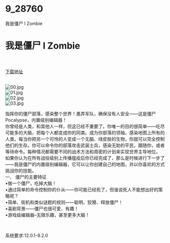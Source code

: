 # 9_28760
我是僵尸 I Zombie
# 我是僵尸 I Zombie
 <br/></br>
[下载地址](https://www.switch520.cc/article/28760 "下载地址")
<br/></br>

<p><img title="00.jpg" src="https://www.switch520.cc/muke_img/2022_03_27_44d68ce3dc694.jpg" alt="00.jpg"><br>
<img title="01.jpg" src="https://www.switch520.cc/muke_img/2022_03_27_d93a6de32d123.jpg" alt="01.jpg"><br>
<img title="02.jpg" src="https://www.switch520.cc/muke_img/2022_03_27_a4ffc7f3c5534.jpg" alt="02.jpg"><br>
<img title="03.jpg" src="https://www.switch520.cc/muke_img/2022_03_27_a4fb56d7a0e70.jpg" alt="03.jpg"></p>
<p>指挥你的僵尸部落，感染整个世界！愚弄军队，确保没有人安全——这是僵尸Pocalypse，内置级别编辑器！<br>
你曾经是人类，和其他人一样，但这已经不重要了。你唯一的目的很简单——吃尽可能多的大脑，把每个人都变成你的同类。成为你部落的领袖，感染地图上所有的人类。每当你把另一个可怜的人变成一个无脑、绿皮肤的生物，你就可以完全控制他们的生存。你可以命令你的部落攻击武装士兵，感染无助的平民，跟随你，或者等待命令。每种情况都需要不同的战术方法和周密的计划来实现世界主导地位。<br>
如果你认为在所有战役级别上传播瘟疫后你已经完成了，那么是时候进行下一步了——我是僵尸的内置级别编辑器，它可以让你创建自己的地图，并以你喜欢的方式挑战你的技能。<br>
一、 僵尸的主要特征<br>
•做一个僵尸，吃掉大脑！<br>
•通过简单的命令控制你的仆从——你可能已经死了，但谁说死人不能想出好的策略呢？<br>
•简单、街机和类似谜题的规则——聪明、狡猾、释放僵尸！<br>
•喜剧背景——僵尸也很可爱、有趣！<br>
•游戏级编辑器–无限乐趣，甚至更多大脑！</p>
<p>&nbsp;</p>
<p>系统要求:12.0.1-9.2.0</p>




